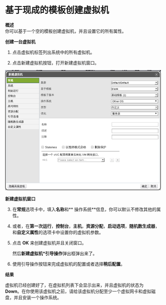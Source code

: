 # 基于现成的模板创建虚拟机

**概述**<br/>
你可以基于一个空的模板创建虚拟机，并且设置它的所有属性。


**创建一台虚拟机**

1. 点击虚拟机标签列出系统中的所有虚拟机。

2. 点击新建虚拟机按钮，打开新建虚拟机窗口。

 ![从模板创建虚拟机](../images/vm-create-from-temp.png)

 **新建虚拟机窗口**

3. 在**常规**选项卡中，填入**名称**和** 操作系统**信息，你可以默认不修改其他的属性。

4. 或者，在**第一次运行**，**控制台**，**主机**，**资源分配**，**启动选项**，**随机数生成器**，和**自定义属性**的选项卡中设置你的虚拟机参数。

5. 点击 **OK** 来创建虚拟机并且关闭窗口。

   然后**新建虚拟机*引导操作**弹出框弹出来了。

6. 使用引导操作按钮来完成虚拟机的配置或者选择**稍后配置**。

**结果**

虚拟机已经创建好了，在虚拟机列表下会显示出来，并且虚拟机的状态为
**Down**。在你使用该虚拟机之前，请给该虚拟机分配至少一个虚拟网卡和虚拟磁盘，并且安装一个操作系统。

